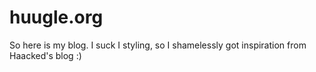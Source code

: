 # huugle.org

So here is my blog. I suck I styling, so I shamelessly got inspiration from Haacked's blog :)
